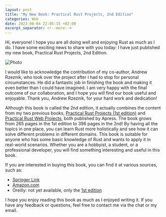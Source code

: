 ```yaml
---
layout: post
title: "My New Book: Practical Rust Projects, 2nd Edition"
categories: Web
date: 2023-08-04 22:05:15 +02:00
excerpt_separator: <!--more-->
---
```

Hi, everyone! I hope you are all doing well and enjoying Rust as much as I do. I have some exciting news to share with you today: I have just published my new book, Practical Rust Projects, 2nd Edition.

![Photo]({{site_url}}/blog_assets/rust-book-2nd.jpeg)

I would like to acknowledge the contribution of my co-author, Andrew Rzeznik, who took over the project after I had to stop for personal circumstances. He did a fantastic job in finishing the book and making it even better than I could have imagined. I am very happy with the final outcome of our collaboration, and I hope you will find our book useful and enjoyable. Thank you, Andrew Rzeznik, for your hard work and dedication!

<!--more-->

Although this book is called the 2nd edition, it actually combines the content from my two previous books, [Practical Rust Projects (1st edition)](https://link.springer.com/book/10.1007/978-1-4842-5599-5) and [Practical Rust Web Projects](https://link.springer.com/book/10.1007/978-1-4842-6589-5), both published by Apress. The book grows from 265 pages in the 1st edition to 396 pages in the 2nd! By having all the topics in one place, you can learn Rust more holistically and see how it can solve different problems in different domains. This book is suitable for anyone who has some basic knowledge of Rust and wants to apply it in real-world scenarios. Whether you are a hobbyist, a student, or a professional developer, you will find something interesting and useful in this book.

If you are interested in buying this book, you can find it at various sources, such as:

* [Springer Link](https://link.springer.com/book/10.1007/978-1-4842-9331-7)
* [Amazon.com](https://www.amazon.com/Practical-Rust-Projects-Serverless-Applications/dp/1484293304)
* Oreilly: not yet available, only the [1st edition](https://www.oreilly.com/library/view/practical-rust-projects/9781484255995/)

I hope you enjoy reading this book as much as I enjoyed writing it. If you have any feedback or questions, feel free to contact me via the chat or my email.
